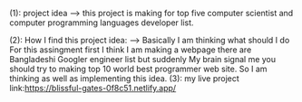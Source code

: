 (1): project idea --> this project is making for top five computer scientist and computer programming languages developer list.

(2): How I find this project idea: --> Basically I am thinking what should I do For this assingment first I think I am making a webpage there are 
Bangladeshi Googler engineer list but suddenly My brain signal me you should try to making top 10 world best programmer web site. So I am thinking as well as 
implementing this idea.
(3): my live project link:https://blissful-gates-0f8c51.netlify.app/
